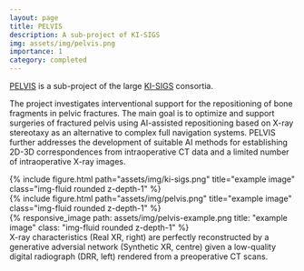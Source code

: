 ```yaml
---
layout: page
title: PELVIS
description: A sub-project of KI-SIGS
img: assets/img/pelvis.png
importance: 1
category: completed
---
```


[PELVIS](https://ki-sigs.de/projekt/AP%20370) is a sub-project of the large [KI-SIGS](https://ki-sigs.de) consortia. 

The project investigates interventional support for the repositioning of bone fragments in pelvic fractures. The main goal is to optimize and support surgeries of fractured pelvis using AI-assisted repositioning based on X-ray stereotaxy as an alternative to complex full navigation systems. PELVIS further addresses the development of suitable AI methods for establishing 2D-3D correspondences from intraoperative CT data and a limited number of intraoperative X-ray images. 

<div class="row">
    <div class="col-sm mt-3 mt-md-0">
        {% include figure.html path="assets/img/ki-sigs.png" title="example image" class="img-fluid rounded z-depth-1" %}
    </div>
    <div class="col-sm mt-3 mt-md-0">
        {% include figure.html path="assets/img/pelvis.png" title="example image" class="img-fluid rounded z-depth-1" %}
    </div>
</div>

<div class="row">
    <div class="col-sm mt-3 mt-md-0">
        {% responsive_image path: assets/img/pelvis-example.png title: "example image" class: "img-fluid rounded z-depth-1" %}
    </div>
</div>
<div class="caption">
    X-ray characteristics (Real XR, right) are perfectly reconstructed by a generative adversial network (Synthetic XR, centre) given a low-quality digital radiograph (DRR, left) rendered from a preoperative CT scans. 
</div>
